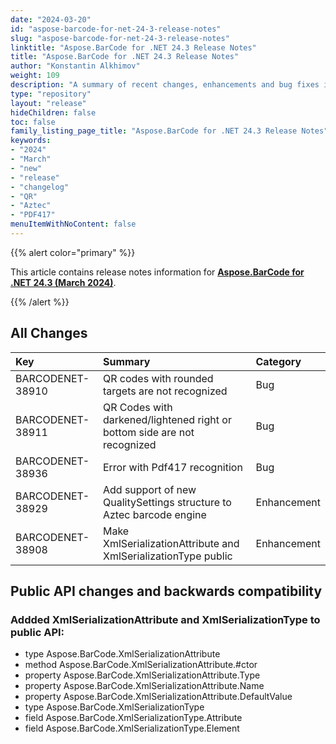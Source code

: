 ```yaml
---
date: "2024-03-20"
id: "aspose-barcode-for-net-24-3-release-notes"
slug: "aspose-barcode-for-net-24-3-release-notes"
linktitle: "Aspose.BarCode for .NET 24.3 Release Notes"
title: "Aspose.BarCode for .NET 24.3 Release Notes"
author: "Konstantin Alkhimov"
weight: 109
description: "A summary of recent changes, enhancements and bug fixes in Aspose.BarCode for .NET 24.3.0 (March 2024) release."
type: "repository"
layout: "release"
hideChildren: false
toc: false
family_listing_page_title: "Aspose.BarCode for .NET 24.3 Release Notes"
keywords:
- "2024"
- "March"
- "new"
- "release"
- "changelog"
- "QR"
- "Aztec"
- "PDF417"
menuItemWithNoContent: false
---
```


{{% alert color="primary" %}}

This article contains release notes information for [**Aspose.BarCode for .NET 24.3 (March 2024)**](https://releases.aspose.com/barcode/net/new-releases/aspose.barcode-for-.net-24.3/).

{{% /alert %}}
## **All Changes**

|**Key**|**Summary**|**Category**|
| :- | :- | :- |
|BARCODENET-38910|QR codes with rounded targets are not recognized|Bug|
|BARCODENET-38911|QR Codes with darkened/lightened right or bottom side are not recognized|Bug|
|BARCODENET-38936|Error with Pdf417 recognition|Bug|
|BARCODENET-38929|Add support of new QualitySettings structure to Aztec barcode engine|Enhancement|
|BARCODENET-38908|Make XmlSerializationAttribute and XmlSerializationType public|Enhancement|

## Public API changes and backwards compatibility

### Addded XmlSerializationAttribute and XmlSerializationType to public API:

- type Aspose.BarCode.XmlSerializationAttribute
- method Aspose.BarCode.XmlSerializationAttribute.#ctor
- property Aspose.BarCode.XmlSerializationAttribute.Type
- property Aspose.BarCode.XmlSerializationAttribute.Name
- property Aspose.BarCode.XmlSerializationAttribute.DefaultValue
- type Aspose.BarCode.XmlSerializationType
- field Aspose.BarCode.XmlSerializationType.Attribute
- field Aspose.BarCode.XmlSerializationType.Element

